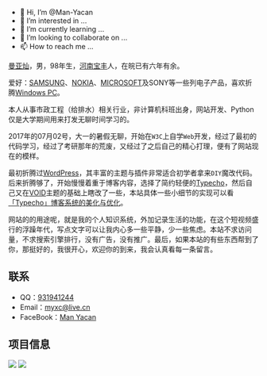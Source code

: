 - 👋 Hi, I’m @Man-Yacan
- 👀 I’m interested in ...
- 🌱 I’m currently learning ...
- 💞️ I’m looking to collaborate on ...
- 📫 How to reach me ...

<!---
Man-Yacan/Man-Yacan is a ✨ special ✨ repository because its `README.md` (this file) appears on your GitHub profile.
You can click the Preview link to take a look at your changes.
--->

[曼亚灿](https://www.manyacan.com)，男，98年生，[河南宝丰](https://blog.manyacan.com/tag/Baofeng/)人，在皖已有六年有余。

爱好：[SAMSUNG](https://blog.manyacan.com/tag/Samsung)、[NOKIA](https://blog.manyacan.com/archives/1578)、[MICROSOFT](https://blog.manyacan.com/tag/Microsoft/)及SONY等一些列电子产品，喜欢折腾[Windows PC](https://blog.manyacan.com/tag/windows/)。

本人从事市政工程（给排水）相关行业，非计算机科班出身，网站开发、Python仅是大学期间用来打发无聊时间学习的。

2017年的07月02号，大一的暑假无聊，开始在`W3C`上自学`Web`开发，经过了最初的代码学习，经过了考研那年的荒废，又经过了之后自己的精心打理，便有了网站现在的模样。

最初折腾过[WordPress](https://wordpress.com/zh-cn/)，其丰富的主题与插件非常适合初学者拿来`DIY`魔改代码。后来折腾够了，开始慢慢着重于博客内容，选择了简约轻便的[Typecho](http://typecho.org/)，然后自己又在[VOID](https://blog.imalan.cn/archives/247/)主题的基础上瞎改了一些，本站具体一些小细节的实现可以看[「Typecho」博客系统的美化与优化](https://blog.manyacan.com/archives/1961/)。

网站的的用途呢，就是我的个人知识系统，外加记录生活的功能，在这个短视频盛行的浮躁年代，写点文字可以让我内心多一些平静，少一些焦虑。本站不求访问量，不求搜索引擎排行，没有广告，没有推广。最后，如果本站的有些东西帮到了你，那挺好的，我很开心，欢迎你的到来，我会认真看每一条留言。

## 联系

-   QQ：[931941244](http://wpa.qq.com/msgrd?v=3&uin=931941244&site=qq&menu=yes)
-   Email：[myxc@live.cn](mailto:myxc@live.cn)
-   FaceBook：[Man Yacan](https://www.facebook.com/manyacan)

## 项目信息
<img src="https://github-readme-stats.vercel.app/api?username=Man-Yacan&count_private=true&show_icons=true&theme=onedark">
<img src="https://github-readme-stats.vercel.app/api/top-langs/?username=Man-Yacan&layout=compact">
